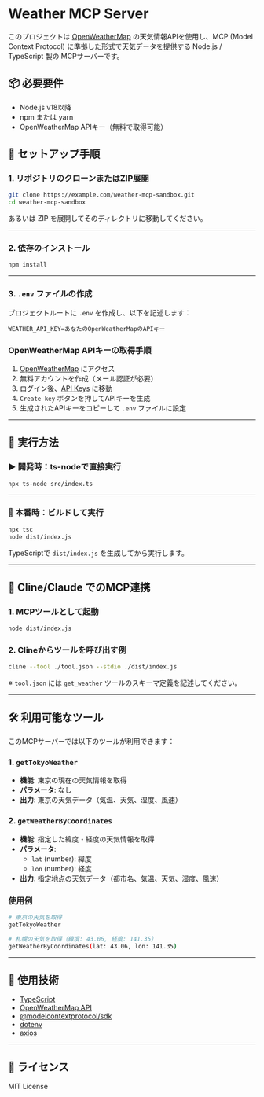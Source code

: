 # Weather MCP Server

このプロジェクトは [OpenWeatherMap](https://openweathermap.org/) の天気情報APIを使用し、MCP (Model Context Protocol) に準拠した形式で天気データを提供する Node.js / TypeScript 製の MCPサーバーです。

## 📦 必要要件

* Node.js v18以降
* npm または yarn
* OpenWeatherMap APIキー（無料で取得可能）

## 📁 セットアップ手順

### 1. リポジトリのクローンまたはZIP展開

```bash
git clone https://example.com/weather-mcp-sandbox.git
cd weather-mcp-sandbox
```

あるいは ZIP を展開してそのディレクトリに移動してください。

---

### 2. 依存のインストール

```bash
npm install
```

---

### 3. `.env` ファイルの作成

プロジェクトルートに `.env` を作成し、以下を記述します：

```env
WEATHER_API_KEY=あなたのOpenWeatherMapのAPIキー
```

### OpenWeatherMap APIキーの取得手順

1. [OpenWeatherMap](https://openweathermap.org/api) にアクセス
2. 無料アカウントを作成（メール認証が必要）
3. ログイン後、[API Keys](https://home.openweathermap.org/api_keys) に移動
4. `Create key` ボタンを押してAPIキーを生成
5. 生成されたAPIキーをコピーして `.env` ファイルに設定

---

## 🚀 実行方法

### ▶️ 開発時：ts-nodeで直接実行

```bash
npx ts-node src/index.ts
```

---

### 📆 本番時：ビルドして実行

```bash
npx tsc
node dist/index.js
```

TypeScriptで `dist/index.js` を生成してから実行します。

---

## 🧪 Cline/Claude でのMCP連携

### 1. MCPツールとして起動

```bash
node dist/index.js
```

### 2. Clineからツールを呼び出す例

```bash
cline --tool ./tool.json --stdio ./dist/index.js
```

※ `tool.json` には `get_weather` ツールのスキーマ定義を記述してください。

---

## 🛠 利用可能なツール

このMCPサーバーでは以下のツールが利用できます：

### 1. `getTokyoWeather`
- **機能**: 東京の現在の天気情報を取得
- **パラメータ**: なし
- **出力**: 東京の天気データ（気温、天気、湿度、風速）

### 2. `getWeatherByCoordinates`
- **機能**: 指定した緯度・経度の天気情報を取得
- **パラメータ**: 
  - `lat` (number): 緯度
  - `lon` (number): 経度
- **出力**: 指定地点の天気データ（都市名、気温、天気、湿度、風速）

### 使用例
```bash
# 東京の天気を取得
getTokyoWeather

# 札幌の天気を取得（緯度: 43.06, 経度: 141.35）
getWeatherByCoordinates(lat: 43.06, lon: 141.35)
```

---

## 💠 使用技術

* [TypeScript](https://www.typescriptlang.org/)
* [OpenWeatherMap API](https://openweathermap.org/)
* [@modelcontextprotocol/sdk](https://www.npmjs.com/package/@modelcontextprotocol/sdk)
* [dotenv](https://www.npmjs.com/package/dotenv)
* [axios](https://www.npmjs.com/package/axios)

---

## 📄 ライセンス

MIT License
